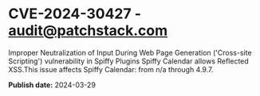 # CVE-2024-30427 - audit@patchstack.com

Improper Neutralization of Input During Web Page Generation ('Cross-site Scripting') vulnerability in Spiffy Plugins Spiffy Calendar allows Reflected XSS.This issue affects Spiffy Calendar: from n/a through 4.9.7.



**Publish date:** 2024-03-29
